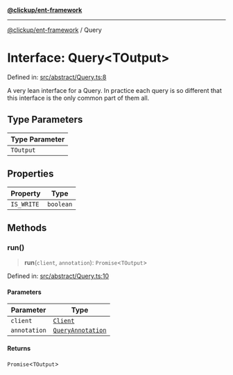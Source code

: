 [**@clickup/ent-framework**](../README.md)

***

[@clickup/ent-framework](../globals.md) / Query

# Interface: Query\<TOutput\>

Defined in: [src/abstract/Query.ts:8](https://github.com/clickup/ent-framework/blob/master/src/abstract/Query.ts#L8)

A very lean interface for a Query. In practice each query is so different
that this interface is the only common part of them all.

## Type Parameters

| Type Parameter |
| ------ |
| `TOutput` |

## Properties

| Property | Type |
| ------ | ------ |
| <a id="is_write"></a> `IS_WRITE` | `boolean` |

## Methods

### run()

> **run**(`client`, `annotation`): `Promise`\<`TOutput`\>

Defined in: [src/abstract/Query.ts:10](https://github.com/clickup/ent-framework/blob/master/src/abstract/Query.ts#L10)

#### Parameters

| Parameter | Type |
| ------ | ------ |
| `client` | [`Client`](../classes/Client.md) |
| `annotation` | [`QueryAnnotation`](QueryAnnotation.md) |

#### Returns

`Promise`\<`TOutput`\>
